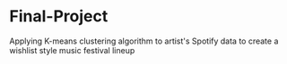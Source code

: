 # Final-Project
Applying K-means clustering algorithm to artist's Spotify data to create a wishlist style music festival lineup
